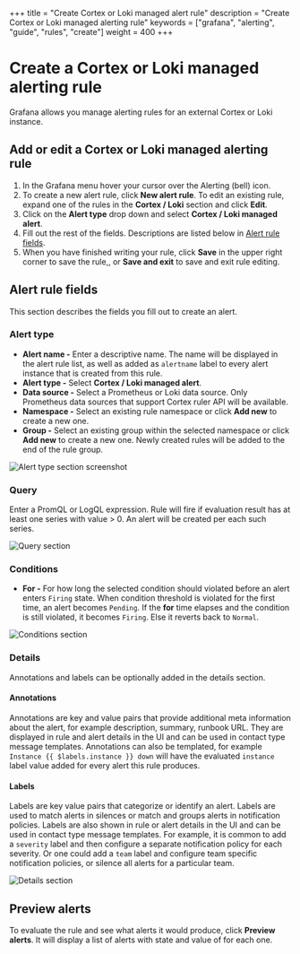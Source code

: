 +++
title = "Create Cortex or Loki managed alert rule"
description = "Create Cortex or Loki managed alerting rule"
keywords = ["grafana", "alerting", "guide", "rules", "create"]
weight = 400
+++

# Create a Cortex or Loki managed alerting rule

Grafana allows you manage alerting rules for an external Cortex or Loki instance. 

## Add or edit a Cortex or Loki managed alerting rule

1. In the Grafana menu hover your cursor over the Alerting (bell) icon.
1. To create a new alert rule, click **New alert rule**. To edit an existing rule, expand one of the rules in the **Cortex / Loki** section and click **Edit**.
1. Click on the **Alert type** drop down and select **Cortex / Loki managed alert**.
1. Fill out the rest of the fields. Descriptions are listed below in [Alert rule fields](#alert-rule-fields).
1. When you have finished writing your rule, click **Save** in the upper right corner to save the rule,, or **Save and exit** to save and exit rule editing.

## Alert rule fields

This section describes the fields you fill out to create an alert.

### Alert type

  - **Alert name -** Enter a descriptive name. The name will be displayed in the alert rule list, as well as added as `alertname` label to every alert instance that is created from this rule.
  - **Alert type -** Select **Cortex / Loki managed alert**.
  - **Data source -** Select a Prometheus or Loki data source. Only Prometheus data sources that support Cortex ruler API will be available. 
  - **Namespace -** Select an existing rule namespace or click **Add new** to create a new one.
  - **Group -** Select an existing group within the selected namespace or click **Add new** to create a new one. Newly created rules will be added to the end of the rule group.

![Alert type section screenshot](/static/img/docs/alerting/unified/rule-edit-cortex-alert-type-8-0.png 'Alert type section screenshot')

### Query

Enter a PromQL or LogQL expression. Rule will fire if evaluation result has at least one series with value > 0. An alert will be created per each such series.

![Query section](/static/img/docs/alerting/unified/rule-edit-cortex-query-8-0.png 'Query section screenshot')

### Conditions

  - **For -** For how long the selected condition should violated before an alert enters `Firing` state. When condition threshold is violated for the first time, an alert becomes `Pending`. If the **for** time elapses and the condition is still violated, it becomes `Firing`. Else it reverts back to `Normal`. 

![Conditions section](/static/img/docs/alerting/unified/rule-edit-cortex-conditions-8-0.png 'Conditions section screenshot')

### Details

Annotations and labels can be optionally added in the details section.

#### Annotations

Annotations are key and value pairs that provide additional meta information about the alert, for example description, summary, runbook URL. They are displayed in rule and alert details in the UI and can be used in contact type message templates. Annotations can also be templated, for example `Instance {{ $labels.instance }} down` will have the evaluated `instance` label value added for every alert this rule produces. 

#### Labels

Labels are key value pairs that categorize or identify an alert. Labels are  used to match alerts in silences or match and groups alerts in notification policies. Labels are also shown in rule or alert details in the UI and can be used in contact type message templates. For example, it is common to add a `severity` label and then configure a separate notification policy for each severity. Or one could add a `team` label and configure team specific notification policies, or silence all alerts for a particular team.

![Details section](/static/img/docs/alerting/unified/rule-edit-details-8-0.png 'Details section screenshot')

## Preview alerts

To evaluate the rule and see what alerts it would produce, click **Preview alerts**. It will display a list of alerts with state and value of for each one.